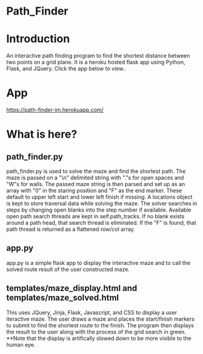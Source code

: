 # Path_Finder

# Introduction
An interactive path finding program to find the shortest distance between two points on a grid plane. It is a heroku hosted flask app using Python, Flask, and JQuery. Click the app below to view..

# App
https://path-finder-jm.herokuapp.com/

# What is here?
## path_finder.py
path_finder.py is used to solve the maze and find the shortest path. The maze is passed on a "\n" delimited string with "."s for open spaces and "W"s for walls. The passed maze string is then parsed and set up as an array with "0" in the staring position and "F" as the end marker. These default to upper left start and lower left finish if missing. A locations object is kept to store traversal data while solving the maze. The solver searches in steps by changing open blanks into the step number if available. Available open path search threads are kept in self.path_tracks. If no blank exists around a path head, that search thread is eliminated. If the "F" is found, that path thread is returned as a flattened row/col array.

## app.py
app.py is a simple flask app to display the interactive maze and to call the solved route result of the user constructed maze.

## templates/maze_display.html and templates/maze_solved.html
This uses JQuery, Jinja, Flask, Javascript, and CSS to display a user iteractive maze. The user draws a maze and places the start/finish markers to submit to find the shortest route to the finish. The program then displays the result to the user along with the process of the grid search in green. **Note that the display is artifically slowed down to be more visible to the human eye.
